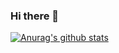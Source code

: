 ### Hi there 👋
[![Anurag's github stats](https://github-readme-stats.vercel.app/api?username=sammyk118)](https://github.com/sammyk118/github-readme-stats)

<!--
**sammyk118/sammyk118** is a ✨ _special_ ✨ repository because its `README.md` (this file) appears on your GitHub profile.

Here are some ideas to get you started:

- 🔭 I’m currently working on ...
- 🌱 I’m currently learning ...
- 👯 I’m looking to collaborate on ...
- 🤔 I’m looking for help with ...
- 💬 Ask me about ...
- 📫 How to reach me: ...
- 😄 Pronouns: ...
- ⚡ Fun fact: ...
-->
